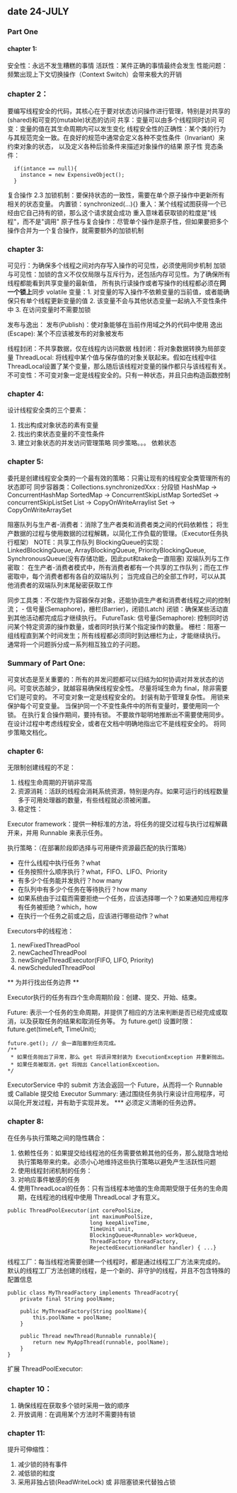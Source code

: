 ## date 24-JULY

### Part One
#### chapter 1:
安全性：永远不发生糟糕的事情
活跃性：某件正确的事情最终会发生
性能问题：频繁出现上下文切换操作（Context Switch）会带来极大的开销


### chapter 2：
要编写线程安全的代码，其核心在于要对状态访问操作进行管理，特别是对共享的(shared)和可变的(mutable)状态的访问
  共享：变量可以由多个线程同时访问
  可变：变量的值在其生命周期内可以发生变化
线程安全性的正确性：某个类的行为与其规范完全一致。在良好的规范中通常会定义各种不变性条件（Invariant）来约束对象的状态，
    以及定义各种后验条件来描述对象操作的结果
原子性
竞态条件：

```
  if(intance == null){
    instance = new ExpensiveObject();
  }
```
复合操作
2.3 加锁机制：要保持状态的一致性，需要在单个原子操作中更新所有相关的状态变量。
内置锁：synchronized(...){}
重入：某个线程试图获得一个已经由它自己持有的锁，那么这个请求就会成功
     重入意味着获取锁的粒度是"线程"，而不是"调用"
原子性与复合操作：尽管单个操作是原子性，但如果要把多个操作合并为一个复合操作，就需要额外的加锁机制


### chapter 3:
可见行：为确保多个线程之间对内存写入操作的可见性，必须使用同步机制
加锁与可见性：加锁的含义不仅仅局限与互斥行为，还包括内存可见性。为了确保所有线程都能看到共享变量的最新值，
    所有执行读操作或者写操作的线程都必须在**同一个锁上**同步
volatile 变量：1. 对变量的写入操作不依赖变量的当前值，或者能确保只有单个线程更新变量的值
              2. 该变量不会与其他状态变量一起纳入不变性条件中
              3. 在访问变量时不需要加锁

发布与逸出：
  发布(Publish)：使对象能够在当前作用域之外的代码中使用
  逸出(Escape): 某个不应该被发布的对象被发布

线程封闭：不共享数据，仅在线程内访问数据
  栈封闭：将对象数据转换为局部变量
  ThreadLocal: 将线程中某个值与保存值的对象关联起来。假如在线程中往ThreadLocal设置了某个变量，那么随后该线程对变量的操作都只与该线程有关。
不可变性：不可变对象一定是线程安全的。只有一种状态，并且只由构造函数控制


### chapter 4:
设计线程安全类的三个要素：
  1. 找出构成对象状态的素有变量
  2. 找出约束状态变量的不变性条件
  3. 建立对象状态的并发访问管理策略
同步策略。。。
依赖状态


### chapter 5:
委托是创建线程安全类的一个最有效的策略：只需让现有的线程安全类管理所有的状态即可
同步容器类：Collections.synchronizedXxx
  : 分段锁
HashMap -> ConcurrentHashMap
SortedMap -> ConcurrentSkipListMap
SortedSet -> concurrentSkipListSet
List -> CopyOnWriteArraylist
Set -> CopyOnWriteArraySet

阻塞队列与生产者-消费者：消除了生产者类和消费者类之间的代码依赖性；
    将生产数据的过程与使用数据的过程解耦，以简化工作负载的管理。（Executor任务执行框架）
    NOTE：共享工作队列
BlockingQueue的实现：
    LinkedBlockingQueue, ArrayBlockingQueue, PriorityBlockingQueue, SynchronousQueue(没有存储功能，因此put和take会一直阻塞)
双端队列与工作密取：
    在生产者-消费者模式中，所有消费者都有一个共享的工作队列；而在工作密取中，每个消费者都有各自的双端队列；
        当完成自己的全部工作时，可以从其他消费者的双端队列末尾秘密获取工作

同步工具类：不仅能作为容器保存对象，还能协调生产者和消费者线程之间的控制流；
    - 信号量(Semaphore)，栅栏(Barrier)，闭锁(Latch)
闭锁：确保某些活动直到其他活动都完成后才继续执行。
FutureTask: 
信号量(Semaphore): 控制同时访问某个特定资源的操作数量，或者同时执行某个指定操作的数量。
栅栏：阻塞一组线程直到某个时间发生；所有线程都必须同时到达栅栏为止，才能继续执行。
  通常将一个问题拆分成一系列相互独立的子问题。

### Summary of Part One:
可变状态是至关重要的：所有的并发问题都可以归结为如何协调对并发状态的访问。可变状态越少，就越容易确保线程安全性。
尽量将域生命为 final，除非需要它们是可变的。
不可变对象一定是线程安全的。
封装有助于管理复杂性。
用锁来保护每个可变变量。
当保护同一个不变性条件中的所有变量时，要使用同一个锁。
在执行复合操作期间，要持有锁。
不要故作聪明地推断出不需要使用同步。
在设计过程中考虑线程安全，或者在文档中明确地指出它不是线程安全的。
将同步策略文档化。


### chapter 6:

无限制创建线程的不足：

1. 线程生命周期的开销非常高
2. 资源消耗：活跃的线程会消耗系统资源，特别是内存。如果可运行的线程数量多于可用处理器的数量，有些线程就必须被闲置。
3. 稳定性：

Executor framework：提供一种标准的方法，将任务的提交过程与执行过程解藕开来，并用 Runnable 来表示任务。

执行策略：（在部署阶段即选择与可用硬件资源最匹配的执行策略）

* 在什么线程中执行任务？what
* 任务按照什么顺序执行？what，FIFO、LIFO、Priority
* 有多少个任务能并发执行？how many
* 在队列中有多少个任务在等待执行？how many
* 如果系统由于过载而需要拒绝一个任务，应该选择哪一个？如果通知应用程序有任务被拒绝？which，how
* 在执行一个任务之前或之后，应该进行哪些动作？what

Executors中的线程池：

1. newFixedThreadPool
2. newCachedThreadPool
3. newSingleThreadExecutor(FIFO, LIFO, Priority)
4. newScheduledThreadPool

** 为并行找出任务边界 **

Executor执行的任务有四个生命周期阶段：创建、提交、开始、结束。
 
Future: 表示一个任务的生命周期，并提供了相应的方法来判断是否已经完成或取消，以及获取任务的结果和取消任务等。
    为 future.get() 设置时限：future.get(timeLeft, TimeUnit);
``` 
future.get(); // 会一直阻塞到任务完成。
/** 
 * 如果任务抛出了异常，那么 get 将该异常封装为 ExecutionException 并重新抛出。
 * 如果任务被取消，get 将抛出 CancellationExceotion。
*/
```
ExecutorService 中的 submit 方法会返回一个 Future，从而将一个 Runnable 或 Callable 提交给 Executor
Summary: 通过围绕任务执行来设计应用程序，可以简化开发过程，并有助于实现并发。
*** 必须定义清晰的任务边界。


### chapter 8:
在任务与执行策略之间的隐性耦合：
1. 依赖性任务：如果提交给线程池的任务需要依赖其他的任务，那么就隐含地给执行策略带来约束。必须小心地维持这些执行策略以避免产生活跃性问题
2. 使用线程封闭机制的任务：
3. 对响应事件敏感的任务
4. 使用ThreadLocal的任务：只有当线程本地值的生命周期受限于任务的生命周期，在线程池的线程中使用 ThreadLocal 才有意义。

```
public ThreadPoolExecutor(int corePoolSize,
                          int maximumPoolSize,
                          long keepAliveTime,
                          TimeUnit unit,
                          BlockingQueue<Runnable> workQueue,
                          ThreadFactory threadFactory,
                          RejectedExecutionHandler handler) { ...}
```

线程工厂：每当线程池需要创建一个线程时，都是通过线程工厂方法来完成的。
        默认的线程工厂方法创建的线程，是一个新的、非守护的线程，并且不包含特殊的配置信息
```
public class MyThreadFactory implements ThreadFacotry{
    private final String poolName;
    
    public MyThreadFactory(String poolName){
        this.poolName = poolName;
    }
    
    public Thread newThread(Runnable runnable){
        return new MyAppThread(runnable, poolName);
    }
}
```

扩展 ThreadPoolExecutor:


### chapter 10：
1. 确保线程在获取多个锁时采用一致的顺序
2. 开放调用：在调用某个方法时不需要持有锁

### chapter 11:
提升可伸缩性：
1. 减少锁的持有事件
2. 减低锁的粒度
3. 采用非独占锁(ReadWriteLock) 或 非阻塞锁来代替独占锁
